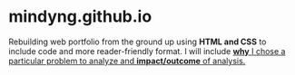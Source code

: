 # mindyng.github.io

Rebuilding web portfolio from the ground up using **HTML and CSS** to include code and more reader-friendly format. I will include <ins>**why**<ins> I chose a particular problem to analyze and **impact/outcome** of analysis. 
